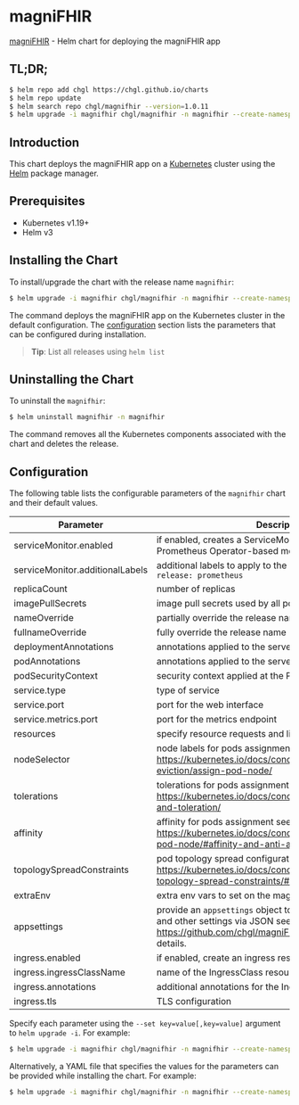 # magniFHIR

[magniFHIR](https://github.com/chgl/magniFHIR) - Helm chart for deploying the magniFHIR app

## TL;DR;

```bash
$ helm repo add chgl https://chgl.github.io/charts
$ helm repo update
$ helm search repo chgl/magnifhir --version=1.0.11
$ helm upgrade -i magnifhir chgl/magnifhir -n magnifhir --create-namespace --version=1.0.11
```

## Introduction

This chart deploys the magniFHIR app on a [Kubernetes](http://kubernetes.io) cluster using the [Helm](https://helm.sh) package manager.

## Prerequisites

- Kubernetes v1.19+
- Helm v3

## Installing the Chart

To install/upgrade the chart with the release name `magnifhir`:

```bash
$ helm upgrade -i magnifhir chgl/magnifhir -n magnifhir --create-namespace --version=1.0.11
```

The command deploys the magniFHIR app on the Kubernetes cluster in the default configuration. The [configuration](#configuration) section lists the parameters that can be configured during installation.

> **Tip**: List all releases using `helm list`

## Uninstalling the Chart

To uninstall the `magnifhir`:

```bash
$ helm uninstall magnifhir -n magnifhir
```

The command removes all the Kubernetes components associated with the chart and deletes the release.

## Configuration

The following table lists the configurable parameters of the `magnifhir` chart and their default values.

| Parameter                       | Description                                                                                                                                                   | Default                |
| ------------------------------- | ------------------------------------------------------------------------------------------------------------------------------------------------------------- | ---------------------- |
| serviceMonitor.enabled          | if enabled, creates a ServiceMonitor instance for Prometheus Operator-based monitoring                                                                        | <code>false</code>     |
| serviceMonitor.additionalLabels | additional labels to apply to the ServiceMonitor object, e.g. `release: prometheus`                                                                           | <code>{}</code>        |
| replicaCount                    | number of replicas                                                                                                                                            | <code>1</code>         |
| imagePullSecrets                | image pull secrets used by all pods                                                                                                                           | <code>[]</code>        |
| nameOverride                    | partially override the release name                                                                                                                           | <code>""</code>        |
| fullnameOverride                | fully override the release name                                                                                                                               | <code>""</code>        |
| deploymentAnnotations           | annotations applied to the server deployment                                                                                                                  | <code>{}</code>        |
| podAnnotations                  | annotations applied to the server pod                                                                                                                         | <code>{}</code>        |
| podSecurityContext              | security context applied at the Pod level                                                                                                                     | <code>{}</code>        |
| service.type                    | type of service                                                                                                                                               | <code>ClusterIP</code> |
| service.port                    | port for the web interface                                                                                                                                    | <code>8080</code>      |
| service.metrics.port            | port for the metrics endpoint                                                                                                                                 | <code>8081</code>      |
| resources                       | specify resource requests and limits                                                                                                                          | <code>{}</code>        |
| nodeSelector                    | node labels for pods assignment see: <https://kubernetes.io/docs/concepts/scheduling-eviction/assign-pod-node/>                                               | <code>{}</code>        |
| tolerations                     | tolerations for pods assignment see: <https://kubernetes.io/docs/concepts/configuration/taint-and-toleration/>                                                | <code>[]</code>        |
| affinity                        | affinity for pods assignment see: <https://kubernetes.io/docs/concepts/configuration/assign-pod-node/#affinity-and-anti-affinity>                             | <code>{}</code>        |
| topologySpreadConstraints       | pod topology spread configuration see: <https://kubernetes.io/docs/concepts/workloads/pods/pod-topology-spread-constraints/#api>                              | <code>[]</code>        |
| extraEnv                        | extra env vars to set on the magnifhir container                                                                                                              | <code>[]</code>        |
| appsettings                     | provide an `appsettings` object to configure the `FhirServers` and other settings via JSON see <https://github.com/chgl/magniFHIR#configuration> for details. | <code>""</code>        |
| ingress.enabled                 | if enabled, create an ingress resource to access the web ui                                                                                                   | <code>false</code>     |
| ingress.ingressClassName        | name of the IngressClass resource to use for this ingress                                                                                                     | <code>""</code>        |
| ingress.annotations             | additional annotations for the Ingress resource                                                                                                               | <code>{}</code>        |
| ingress.tls                     | TLS configuration                                                                                                                                             | <code>[]</code>        |

Specify each parameter using the `--set key=value[,key=value]` argument to `helm upgrade -i`. For example:

```bash
$ helm upgrade -i magnifhir chgl/magnifhir -n magnifhir --create-namespace --version=1.0.11 --set replicaCount=1
```

Alternatively, a YAML file that specifies the values for the parameters can be provided while
installing the chart. For example:

```bash
$ helm upgrade -i magnifhir chgl/magnifhir -n magnifhir --create-namespace --version=1.0.11 --values values.yaml
```
